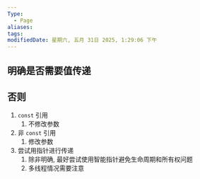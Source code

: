 ```yaml
---
Type:
  - Page
aliases: 
tags: 
modifiedDate: 星期六, 五月 31日 2025, 1:29:06 下午
---
```


## 明确是否需要值传递

## 否则

1. `const` 引用
    1. 不修改参数
2. 非 `const` 引用
    1. 修改参数
3. 尝试用指针进行传递
    1. 除非明确, 最好尝试使用智能指针避免生命周期和所有权问题
    2. 多线程情况需要注意
